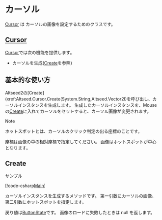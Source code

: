 ﻿# カーソル

[Cursor](xref:Altseed.Cursor) は カーソルの画像を設定するためのクラスです。


## [Cursor](xref:Altseed.Cursor)

[Cursor](xref:Altseed.Cursor)では次の機能を提供します。
* カーソルを生成([Create](#Create)を参照)


## 基本的な使い方

Altseed2の[Create](xref:Altseed.Cursor.Create(System.String,Altseed.Vector2I)を呼び出し、カーソルインスタンスを生成します。
生成したカーソルインスタンスを、Mouseの[Create](xref:Altseed.Cursor.Create(Altseed.Vector2I))に入れてカーソルをセットすると、カーソル画像が変更されます。
> [!NOTE]
> ホットスポットとは、カーソルのクリック判定の出る座標のことです。
> 
> 座標は画像の中の相対座標で指定してください。
> 画像はホットスポットが中心となります。



## Create

サンプル

[!code-csharp[Main](Mouse.cs)]

カーソルインスタンスを生成するメソッドです。
第一引数にカーソルの画像、第二引数にホットスポットを指定します。



戻り値は[ButtonState](xref:Altseed.Cursor)です。
画像のロードに失敗したときは null を返します。


